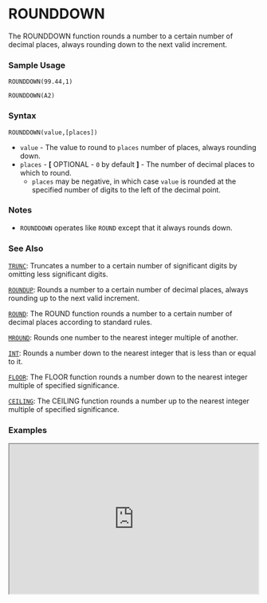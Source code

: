 # ROUNDDOWN

The ROUNDDOWN function rounds a number to a certain number of decimal places, always rounding down to the next valid increment.

### Sample Usage

`ROUNDDOWN(99.44,1)`

`ROUNDDOWN(A2)`

### Syntax

`ROUNDDOWN(value,[places])`

* `value` - The value to round to `places` number of places, always rounding down.
* `places` - **[** OPTIONAL - `0` by default **]** - The number of decimal places to which to round.
  * `places` may be negative, in which case `value` is rounded at the specified number of digits to the left of the decimal point.

### Notes

* `ROUNDDOWN` operates like `ROUND` except that it always rounds down.

### See Also

[`TRUNC`](https://support.google.com/docs/answer/3093588): Truncates a number to a certain number of significant digits by omitting less significant digits.

[`ROUNDUP`](https://support.google.com/docs/answer/3093443): Rounds a number to a certain number of decimal places, always rounding up to the next valid increment.

[`ROUND`](https://support.google.com/docs/answer/3093440): The ROUND function rounds a number to a certain number of decimal places according to standard rules.

[`MROUND`](https://support.google.com/docs/answer/3093426): Rounds one number to the nearest integer multiple of another.

[`INT`](https://support.google.com/docs/answer/3093490): Rounds a number down to the nearest integer that is less than or equal to it.

[`FLOOR`](https://support.google.com/docs/answer/3093487): The FLOOR function rounds a number down to the nearest integer multiple of specified significance.

[`CEILING`](https://support.google.com/docs/answer/3093471): The CEILING function rounds a number up to the nearest integer multiple of specified significance.

### Examples

<iframe height="300" src="https://docs.google.com/spreadsheet/pub?key=0As3tAuweYU9QdEc2QjRWNTk3enFtbHhNVWtxWnpUTVE&output=html" width="500"></iframe>
